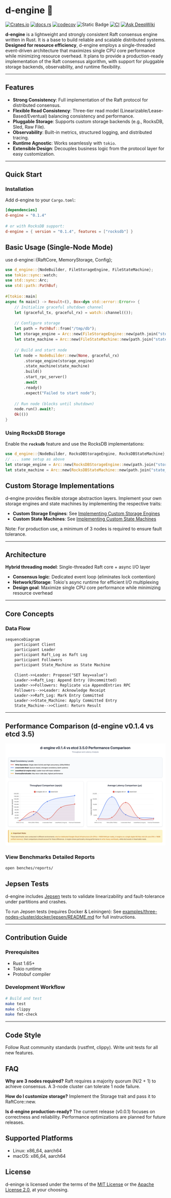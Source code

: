 # d-engine 🚀

[![Crates.io](https://img.shields.io/crates/v/d-engine.svg)](https://crates.io/crates/d-engine)
[![docs.rs](https://docs.rs/d-engine/badge.svg)](https://docs.rs/d-engine)
[![codecov](https://codecov.io/gh/deventlab/d-engine/graph/badge.svg?token=K3BEDM45V8)](https://codecov.io/gh/deventlab/d-engine)
![Static Badge](https://img.shields.io/badge/license-MIT%20%7C%20Apache--2.0-blue)
[![CI](https://github.com/deventlab/d-engine/actions/workflows/ci.yml/badge.svg)](https://github.com/deventlab/d-engine/actions/workflows/ci.yml)
[![Ask DeepWiki](https://deepwiki.com/badge.svg)](https://deepwiki.com/deventlab/d-engine)

**d-engine** is a lightweight and strongly consistent Raft consensus engine written in Rust. It is a base to build reliable and scalable distributed systems. **Designed for resource efficiency**, d-engine employs a single-threaded event-driven architecture that maximizes single CPU core performance while minimizing resource overhead. It plans to provide a production-ready implementation of the Raft consensus algorithm, with support for pluggable storage backends, observability, and runtime flexibility.

---

## Features

- **Strong Consistency**: Full implementation of the Raft protocol for distributed consensus.
- **Flexible Read Consistency**: Three-tier read model (Linearizable/Lease-Based/Eventual) balancing consistency and performance.
- **Pluggable Storage**: Supports custom storage backends (e.g., RocksDB, Sled, Raw File).
- **Observability**: Built-in metrics, structured logging, and distributed tracing.
- **Runtime Agnostic**: Works seamlessly with `tokio`.
- **Extensible Design**: Decouples business logic from the protocol layer for easy customization.

---

## Quick Start

### Installation

Add d-engine to your `Cargo.toml`:

```toml
[dependencies]
d-engine = "0.1.4"

# or with RocksDB support:
d-engine = { version = "0.1.4", features = ["rocksdb"] }
```

## Basic Usage (Single-Node Mode)

use d-engine::{RaftCore, MemoryStorage, Config};

```rust
use d_engine::{NodeBuilder, FileStorageEngine, FileStateMachine};
use tokio::sync::watch;
use std::sync::Arc;
use std::path::PathBuf;

#[tokio::main]
async fn main() -> Result<(), Box<dyn std::error::Error>> {
    // Initialize graceful shutdown channel
    let (graceful_tx, graceful_rx) = watch::channel(());

    // Configure storage
    let path = PathBuf::from("/tmp/db");
    let storage_engine = Arc::new(FileStorageEngine::new(path.join("storage"))?);
    let state_machine = Arc::new(FileStateMachine::new(path.join("state_machine"))?);

    // Build and start node
    let node = NodeBuilder::new(None, graceful_rx)
        .storage_engine(storage_engine)
        .state_machine(state_machine)
        .build()
        .start_rpc_server()
        .await
        .ready()
        .expect("Failed to start node");

    // Run node (blocks until shutdown)
    node.run().await?;
    Ok(())
}
```

### **Using RocksDB Storage**

Enable the **`rocksdb`** feature and use the RocksDB implementations:

```rust
use d_engine::{NodeBuilder, RocksDBStorageEngine, RocksDBStateMachine};
// ... same setup as above
let storage_engine = Arc::new(RocksDBStorageEngine::new(path.join("storage"))?);
let state_machine = Arc::new(RocksDBStateMachine::new(path.join("state_machine"))?);
```

## **Custom Storage Implementations**

d-engine provides flexible storage abstraction layers. Implement your own storage engines and state machines by implementing the respective traits:

- **Custom Storage Engines**: See [Implementing Custom Storage Engines](https://docs.rs/d-engine/latest/d_engine/docs/server_guide/index.html#implementing-custom-storage-engines)
- **Custom State Machines**: See [Implementing Custom State Machines](https://docs.rs/d-engine/latest/d_engine/docs/server_guide/index.html#implementing-custom-state-machines)

Note: For production use, a minimum of 3 nodes is required to ensure fault tolerance.

---

## Architecture

**Hybrid threading model**: Single-threaded Raft core + async I/O layer

- **Consensus logic**: Dedicated event loop (eliminates lock contention)
- **Network/Storage**: Tokio's async runtime for efficient I/O multiplexing
- **Design goal**: Maximize single CPU core performance while minimizing resource overhead

---

## Core Concepts

### Data Flow

```mermaid
sequenceDiagram
    participant Client
    participant Leader
    participant Raft_Log as Raft Log
    participant Followers
    participant State_Machine as State Machine

    Client->>Leader: Propose("SET key=value")
    Leader->>Raft_Log: Append Entry (Uncommitted)
    Leader->>Followers: Replicate via AppendEntries RPC
    Followers-->>Leader: Acknowledge Receipt
    Leader->>Raft_Log: Mark Entry Committed
    Leader->>State_Machine: Apply Committed Entry
    State_Machine-->>Client: Return Result
```

---

## Performance Comparison (d-engine v0.1.4 vs etcd 3.5)

![d-engine vs etcd comparison](./benches/d-engine-bench/reports/v0.1.4/dengine_comparison_v0.1.4.png)

### View Benchmarks Detailed Reports

```bash
open benches/reports/
```

## Jepsen Tests

d-engine includes [Jepsen](https://jepsen.io/) tests to validate linearizability and fault-tolerance under partitions and crashes.

To run Jepsen tests (requires Docker & Leiningen):
See [examples/three-nodes-cluster/docker/jepsen/README.md](./examples/three-nodes-cluster/docker/jepsen/README.md) for full instructions.

---

## Contribution Guide

### Prerequisites

- Rust 1.65+
- Tokio runtime
- Protobuf compiler

### Development Workflow

```bash
# Build and test
make test
make clippy
make fmt-check
```

---

## Code Style

Follow Rust community standards (rustfmt, clippy).
Write unit tests for all new features.

## FAQ

**Why are 3 nodes required?**
Raft requires a majority quorum (N/2 + 1) to achieve consensus. A 3-node cluster can tolerate 1 node failure.

**How do I customize storage?**
Implement the Storage trait and pass it to RaftCore::new.

**Is d-engine production-ready?**
The current release (v0.0.1) focuses on correctness and reliability. Performance optimizations are planned for future releases.

## Supported Platforms

- Linux: x86_64, aarch64
- macOS: x86_64, aarch64

## License

d-eninge is licensed under the terms of the [MIT License](https://en.wikipedia.org/wiki/MIT_License#License_terms)
or the [Apache License 2.0](http://www.apache.org/licenses/LICENSE-2.0), at your choosing.
